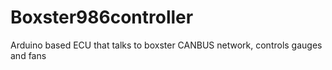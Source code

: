 # Boxster986controller

Arduino based ECU that talks to boxster CANBUS network, controls gauges and fans
